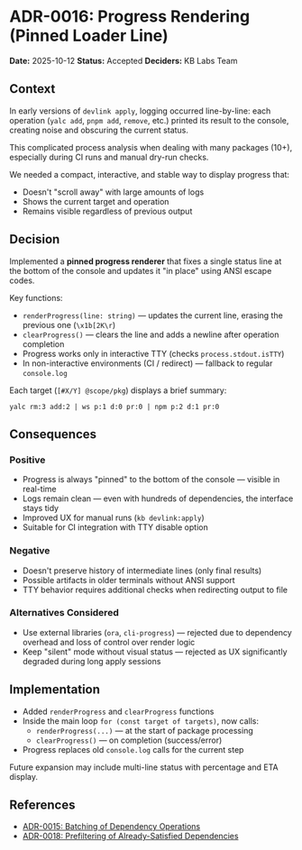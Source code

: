 # ADR-0016: Progress Rendering (Pinned Loader Line)

**Date:** 2025-10-12
**Status:** Accepted
**Deciders:** KB Labs Team

## Context

In early versions of `devlink apply`, logging occurred line-by-line: each operation (`yalc add`, `pnpm add`, `remove`, etc.) printed its result to the console, creating noise and obscuring the current status.

This complicated process analysis when dealing with many packages (10+), especially during CI runs and manual dry-run checks.

We needed a compact, interactive, and stable way to display progress that:
- Doesn't "scroll away" with large amounts of logs
- Shows the current target and operation
- Remains visible regardless of previous output

## Decision

Implemented a **pinned progress renderer** that fixes a single status line at the bottom of the console and updates it "in place" using ANSI escape codes.

Key functions:
- `renderProgress(line: string)` — updates the current line, erasing the previous one (`\x1b[2K\r`)
- `clearProgress()` — clears the line and adds a newline after operation completion
- Progress works only in interactive TTY (checks `process.stdout.isTTY`)
- In non-interactive environments (CI / redirect) — fallback to regular `console.log`

Each target (`[#X/Y] @scope/pkg`) displays a brief summary:

```
yalc rm:3 add:2 | ws p:1 d:0 pr:0 | npm p:2 d:1 pr:0
```

## Consequences

### Positive

- Progress is always "pinned" to the bottom of the console — visible in real-time
- Logs remain clean — even with hundreds of dependencies, the interface stays tidy
- Improved UX for manual runs (`kb devlink:apply`)
- Suitable for CI integration with TTY disable option

### Negative

- Doesn't preserve history of intermediate lines (only final results)
- Possible artifacts in older terminals without ANSI support
- TTY behavior requires additional checks when redirecting output to file

### Alternatives Considered

- Use external libraries (`ora`, `cli-progress`) — rejected due to dependency overhead and loss of control over render logic
- Keep "silent" mode without visual status — rejected as UX significantly degraded during long apply sessions

## Implementation

- Added `renderProgress` and `clearProgress` functions
- Inside the main loop `for (const target of targets)`, now calls:
  - `renderProgress(...)` — at the start of package processing
  - `clearProgress()` — on completion (success/error)
- Progress replaces old `console.log` calls for the current step

Future expansion may include multi-line status with percentage and ETA display.

## References

- [ADR-0015: Batching of Dependency Operations](./0015-batching-of-dependency-operations.md)
- [ADR-0018: Prefiltering of Already-Satisfied Dependencies](./0018-prefiltering-of-already-satisfied-dependencies.md)

